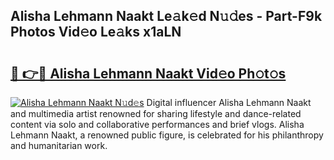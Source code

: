 ## Alisha Lehmann Naakt Le𝚊k𝚎d N𝚞𝚍es - Part-F9k Photos Vid𝚎o Le𝚊ks x1aLN

# <h2><a href="http://fb4irp9.evod.top/?m=Alisha+Lehmann+Naakt">🔗 👉🔴 Alisha Lehmann Naakt Vid𝚎o Ph𝚘t𝚘s</a></h2>

[![Alisha Lehmann Naakt N𝚞d𝚎s](https://i.imgur.com/8V9OHl7.gif)](http://fb4irp9.evod.top/?m=Alisha+Lehmann+Naakt)
Digital influencer Alisha Lehmann Naakt and multimedia artist renowned for sharing lifestyle and dance-related content via solo and collaborative performances and brief vlogs. Alisha Lehmann Naakt, a renowned public figure, is celebrated for his philanthropy and humanitarian work. 
